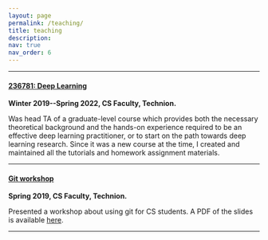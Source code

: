 ```yaml
---
layout: page
permalink: /teaching/
title: teaching
description: 
nav: true
nav_order: 6
---
```


---

#### [236781: Deep Learning](https://vistalab-technion.github.io/cs236781/semesters/w22/)

**Winter 2019--Spring 2022, CS Faculty, Technion.**

Was head TA of a graduate-level course which provides both the necessary
theoretical background and the hands-on experience required to be an effective
deep learning practitioner, or to start on the path towards deep learning
research. Since it was a new course at the time, I created and maintained all
the tutorials and homework assignment materials.

---

#### [Git workshop]()

**Spring 2019, CS Faculty, Technion.**

Presented a workshop about using git for CS students. A PDF of the slides is
available
[here](https://technionmail-my.sharepoint.com/:b:/g/personal/avivr_campus_technion_ac_il/ES2TTlvJtjFMrAc2P7sPzokBTGrcFaNeq0dOfIejrBmQyw?e=ZkhxXG).

---
